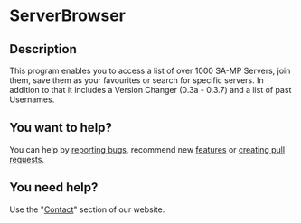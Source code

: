 # ServerBrowser

## Description
This program enables you to access a list of over 1000 SA-MP Servers, join them, save them as your favourites or search for specific servers.
In addition to that it includes a Version Changer (0.3a - 0.3.7) and a list of past Usernames.

## You want to help?
You can help by [reporting bugs](https://github.com/Bios-Marcel/ServerBrowser/issues), recommend new [features](https://github.com/Bios-Marcel/ServerBrowser/issues) or [creating pull requests](https://github.com/Bios-Marcel/ServerBrowser/pulls).

## You need help?
Use the "[Contact](https://sa-mpservers.com/contact.php)" section of our website.
